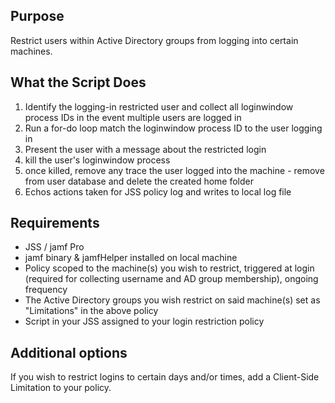 <h2>Purpose</h2>

Restrict users within Active Directory groups from logging into certain machines.

<h2>What the Script Does</h2>

1. Identify the logging-in restricted user and collect all loginwindow process IDs in the event multiple users are logged in
2. Run a for-do loop match the loginwindow process ID to the user logging in
3. Present the user with a message about the restricted login
4. kill the user's loginwindow process
5. once killed, remove any trace the user logged into the machine - remove from user database and delete the created home folder
6. Echos actions taken for JSS policy log and writes to local log file

<h2>Requirements</h2>

* JSS / jamf Pro
* jamf binary & jamfHelper installed on local machine
* Policy scoped to the machine(s) you wish to restrict, triggered at login (required for collecting username and AD group membership), ongoing frequency
* The Active Directory groups you wish restrict on said machine(s) set as "Limitations" in the above policy
* Script in your JSS assigned to your login restriction policy

<h2>Additional options</h2>

If you wish to restrict logins to certain days and/or times, add a Client-Side Limitation to your policy.
